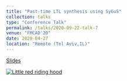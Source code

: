 ```yaml
---
title: "Past-time LTL synthesis using SyGuS"
collection: talks
type: "Conference Talk"
permalink: /talks/2020-09-22-talk-7
venue: "FMCAD'20"
date: 2020-04-27
location: "Remote (Tel Aviv,IL)"
---
```


<a href='https://iowa-my.sharepoint.com/:p:/g/personal/marif_uiowa_edu/Ec7EDSSCXgdLrMuzikmR99IBe3IH9d2nGF_7mvUkakvwMg?e=NlarZm'>Slides</a>

[![Little red riding hood](http://i.imgur.com/7YTMFQp.png)](https://www.loom.com/share/29fde3b1bd1c4de081d4df450ad0d9c6 "Record Talk")


